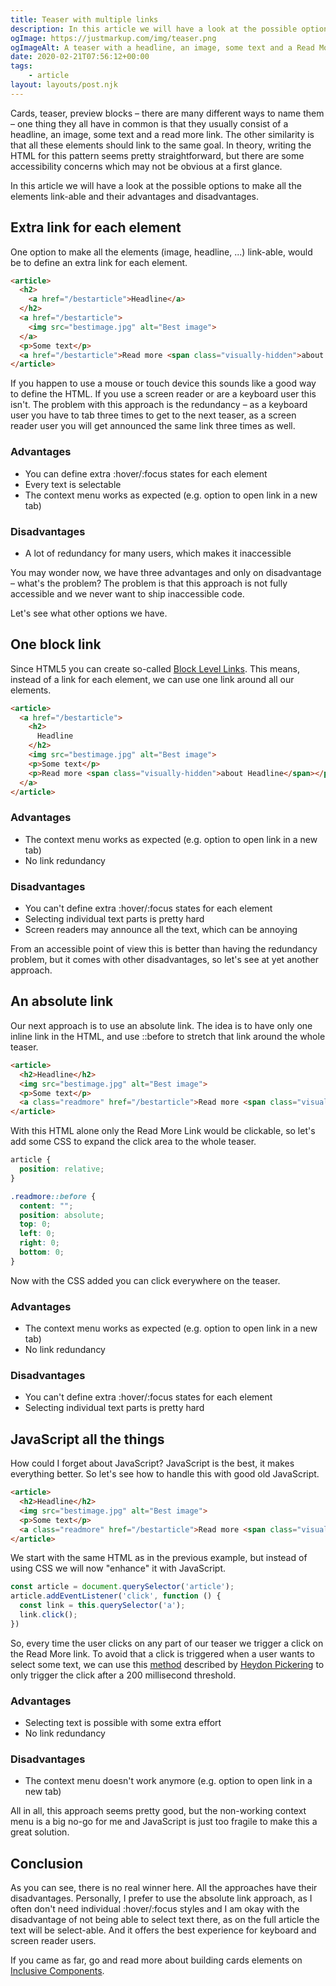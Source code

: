 ```yaml
---
title: Teaser with multiple links
description: In this article we will have a look at the possible options to make all the elements of a teaser link-able and their advantages and disadvantages.
ogImage: https://justmarkup.com/img/teaser.png
ogImageAlt: A teaser with a headline, an image, some text and a Read More link
date: 2020-02-21T07:56:12+00:00
tags:
    - article
layout: layouts/post.njk
---
```


Cards, teaser, preview blocks – there are many different ways to name them – one thing they all have in common is that they usually consist of a headline, an image, some text and a read more link. The other similarity is that all these elements should link to the same goal. In theory, writing the HTML for this pattern seems pretty straightforward, but there are some accessibility concerns which may not be obvious at a first glance.

In this article we will have a look at the possible options to make all the elements link-able and their advantages and disadvantages.

## Extra link for each element

One option to make all the elements (image, headline, ...) link-able, would be to define an extra link for each element.

```html
<article>
  <h2>
    <a href="/bestarticle">Headline</a>
  </h2>
  <a href="/bestarticle">
    <img src="bestimage.jpg" alt="Best image">
  </a>
  <p>Some text</p>
  <a href="/bestarticle">Read more <span class="visually-hidden">about Headline</span></a>
</article>
```

If you happen to use a mouse or touch device this sounds like a good way to define the HTML. If you use a screen reader or are a keyboard user this isn't. The problem with this approach is the redundancy – as a keyboard user you have to tab three times to get to the next teaser, as a screen reader user you will get announced the same link three times as well.

### Advantages

- You can define extra :hover/:focus states for each element
- Every text is selectable
- The context menu works as expected (e.g. option to open link in a new tab)

### Disadvantages

- A lot of redundancy for many users, which makes it inaccessible

You may wonder now, we have three advantages and only on disadvantage – what's the problem? The problem is that this approach is not fully accessible and we never want to ship inaccessible code.

Let's see what other options we have.

## One block link

Since HTML5 you can create so-called [Block Level Links](http://html5doctor.com/block-level-links-in-html-5/). This means, instead of a link for each element, we can use one link around all our elements.

```html
<article>
  <a href="/bestarticle">
    <h2>
      Headline
    </h2>
    <img src="bestimage.jpg" alt="Best image">
    <p>Some text</p>
    <p>Read more <span class="visually-hidden">about Headline</span></p>
  </a>
</article>
```

### Advantages

- The context menu works as expected (e.g. option to open link in a new tab)
- No link redundancy

### Disadvantages

- You can't define extra :hover/:focus states for each element
- Selecting individual text parts is pretty hard
- Screen readers may announce all the text, which can be annoying

From an accessible point of view this is better than having the redundancy problem, but it comes with other disadvantages, so let's see at yet another approach.

## An absolute link

Our next approach is to use an absolute link. The idea is to have only one inline link in the HTML, and use ::before to stretch that link around the whole teaser.

```html
<article>
  <h2>Headline</h2>
  <img src="bestimage.jpg" alt="Best image">
  <p>Some text</p>
  <a class="readmore" href="/bestarticle">Read more <span class="visually-hidden">about Headline</span></a>
</article>
```

With this HTML alone only the Read More Link would be clickable, so let's add some CSS to expand the click area to the whole teaser.

```css
article {
  position: relative;
}

.readmore::before {
  content: "";
  position: absolute;
  top: 0;
  left: 0;
  right: 0;
  bottom: 0;
}
```

Now with the CSS added you can click everywhere on the teaser.

### Advantages

- The context menu works as expected (e.g. option to open link in a new tab)
- No link redundancy

### Disadvantages

- You can't define extra :hover/:focus states for each element
- Selecting individual text parts is pretty hard

## JavaScript all the things

How could I forget about JavaScript? JavaScript is the best, it makes everything better. So let's see how to handle this with good old JavaScript.

```html
<article>
  <h2>Headline</h2>
  <img src="bestimage.jpg" alt="Best image">
  <p>Some text</p>
  <a class="readmore" href="/bestarticle">Read more <span class="visually-hidden">about Headline</span></a>
</article>
```

We start with the same HTML as in the previous example, but instead of using CSS we will now "enhance" it with JavaScript.

```javascript
const article = document.querySelector('article');
article.addEventListener('click', function () {
  const link = this.querySelector('a');
  link.click();
})
```

So, every time the user clicks on any part of our teaser we trigger a click on the Read More link. To avoid that a click is triggered when a user wants to select some text, we can use this [method](https://inclusive-components.design/cards/#theredundantclickevent) described by [Heydon Pickering](https://twitter.com/heydonworks) to only trigger the click after a 200 millisecond threshold.

### Advantages

- Selecting text is possible with some extra effort
- No link redundancy

### Disadvantages

- The context menu doesn't work anymore (e.g. option to open link in a new tab)

All in all, this approach seems pretty good, but the non-working context menu is a big no-go for me and JavaScript is just too fragile to make this a great solution.

## Conclusion

As you can see, there is no real winner here. All the approaches have their disadvantages. Personally, I prefer to use the absolute link approach, as I often don't need individual :hover/:focus styles and I am okay with the disadvantage of not being able to select text there, as on the full article the text will be select-able. And it offers the best experience for keyboard and screen reader users.

If you came as far, go and read more about building cards elements on [Inclusive Components](https://inclusive-components.design/cards/).